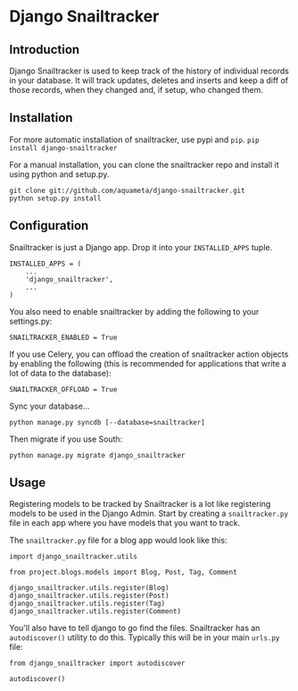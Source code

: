 # Django Snailtracker

## Introduction

Django Snailtracker is used to keep track of the history of individual
records in your database. It will track updates, deletes and inserts and
keep a diff of those records, when they changed and, if setup, who changed
them.

## Installation

For more automatic installation of snailtracker, use pypi and `pip`.
`pip install django-snailtracker`

For a manual installation, you can clone the snailtracker repo and install
it using python and setup.py.

    git clone git://github.com/aquameta/django-snailtracker.git
    python setup.py install

## Configuration

Snailtracker is just a Django app. Drop it into your `INSTALLED_APPS` tuple.

    INSTALLED_APPS = (
        ...
        'django_snailtracker',
        ...
    )

You also need to enable snailtracker by adding the following to your
settings.py:

    SNAILTRACKER_ENABLED = True

If you use Celery, you can offload the creation of snailtracker action objects
by enabling the following (this is recommended for applications that write
a lot of data to the database):

    SNAILTRACKER_OFFLOAD = True

Sync your database...

    python manage.py syncdb [--database=snailtracker]

Then migrate if you use South:

    python manage.py migrate django_snailtracker

## Usage

Registering models to be tracked by Snailtracker is a lot like registering
models to be used in the Django Admin. Start by creating a `snailtracker.py`
file in each app where you have models that you want to track.

The `snailtracker.py` file for a blog app would look like this:

    import django_snailtracker.utils
    
    from project.blogs.models import Blog, Post, Tag, Comment
    
    django_snailtracker.utils.register(Blog)
    django_snailtracker.utils.register(Post)
    django_snailtracker.utils.register(Tag)
    django_snailtracker.utils.register(Comment)

You'll also have to tell django to go find the files. Snailtracker has an `autodiscover()`
utility to do this. Typically this will be in your main `urls.py` file:

    from django_snailtracker import autodiscover
    
    autodiscover()
